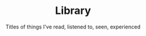 ---
title: "Library"
subtitle: "Titles of things I've read, listened to, seen, experienced"
layout: library
---